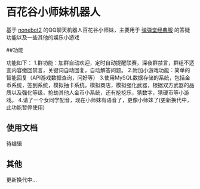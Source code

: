 # 百花谷小师妹机器人

基于 [nonebot2](https://v2.nonebot.dev/) 的QQ聊天机器人百花谷小师妹，主要用于 [弹弹堂经典服](https://ddt.wan.com) 的答疑功能以及一些其他的娱乐小游戏

##功能

功能如下：
1.群功能：加群自动欢迎，定时自动提醒联赛，深夜群禁言，群组不适宜内容撤回禁言，关键词自动回复，自动解答问题。
2.附加小游戏功能：简单的智能回复（API游戏数据查询，问好等）
3.使用MySQL数据存储的系统，包括金币系统，签到系统，模拟抽卡系统，模拟商店，模拟强化武器，根据双方武器的品质以及强化等级，抢劫其他人金币小系统，还有挖挖乐，猜数字，猜硬币等小游戏。
4.请了一个女同学配音，现在小师妹有语音了，更像小师妹了(更新换代中，此功能暂停使用)



## 使用文档

待编辑

## 其他

更新换代中...
